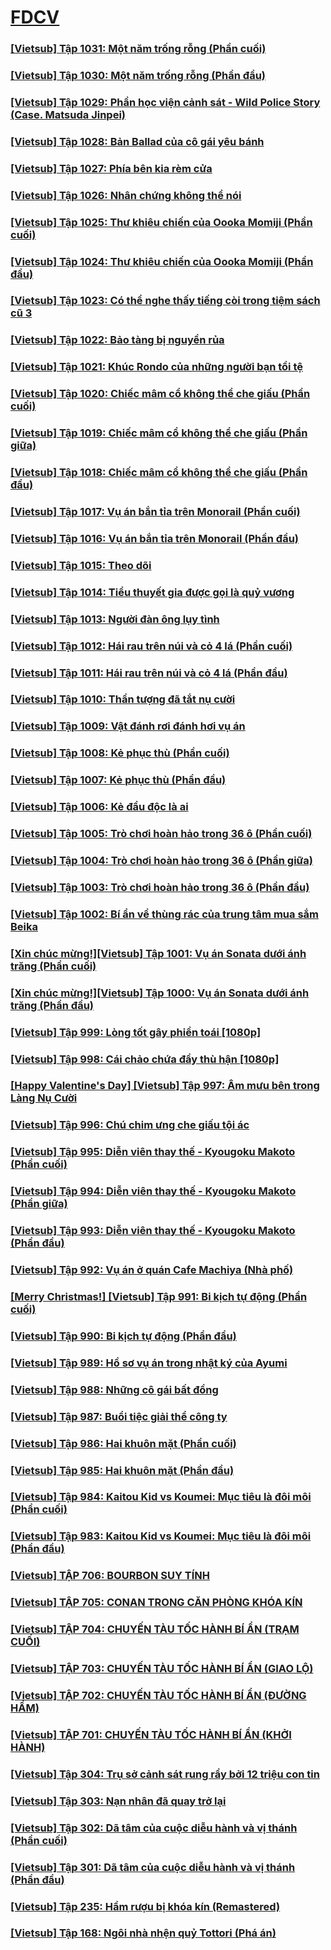 # [FDCV](https://admin1509.github.io/fdcvteam.blogspot.com/)

### [[Vietsub] Tập 1031: Một năm trống rỗng (Phần cuối)](https://admin1509.github.io/embed/fdcv.xyz/getvid/lotus/embed.php/VktxeEszYlJlLzBqYjl6VzhRLzNVTEVFdmtwcFVOYzczeUlBUDdXK2NxclBZa2RMQlFKa1FhejBwY0pTL3ZPaA/)
### [[Vietsub] Tập 1030: Một năm trống rỗng (Phần đầu)](https://admin1509.github.io/fdcvteam.blogspot.com/fdcv.xyz/watch-ep/177/)
### [[Vietsub] Tập 1029: Phần học viện cảnh sát - Wild Police Story (Case. Matsuda Jinpei)](https://admin1509.github.io/fdcvteam.blogspot.com/fdcv.xyz/view/151/)
### [[Vietsub] Tập 1028: Bản Ballad của cô gái yêu bánh](https://admin1509.github.io/fdcvteam.blogspot.com/2021/11/vietsub-tap-1028-ban-ballad-cua-co-gai.html/)
### [[Vietsub] Tập 1027: Phía bên kia rèm cửa](https://admin1509.github.io/fdcvteam.blogspot.com/2021/11/vietsub-tap-1027-phia-ben-kia-rem-cua.html/)
### [[Vietsub] Tập 1026: Nhân chứng không thể nói](https://admin1509.github.io/fdcvteam.blogspot.com/2021/11/vietsub-tap-1026-nhan-chung-khong-noi.html/)
### [[Vietsub] Tập 1025: Thư khiêu chiến của Oooka Momiji (Phần cuối)](https://admin1509.github.io/fdcvteam.blogspot.com/2021/11/vietsub-tap-1025-thu-khieu-chien-cua.html/)
### [[Vietsub] Tập 1024: Thư khiêu chiến của Oooka Momiji (Phần đầu)](https://admin1509.github.io/fdcvteam.blogspot.com/2021/11/vietsub-tap-1024-thu-khieu-chien-cua.html/)
### [[Vietsub] Tập 1023: Có thể nghe thấy tiếng còi trong tiệm sách cũ 3](https://admin1509.github.io/fdcvteam.blogspot.com/2021/10/vietsub-tap-1023-co-nghe-thay-tieng-coi.html/)
### [[Vietsub] Tập 1022: Bảo tàng bị nguyền rủa](https://admin1509.github.io/fdcvteam.blogspot.com/2021/10/vietsub-tap-1022-bao-tang-bi-nguyen-rua.html/)
### [[Vietsub] Tập 1021: Khúc Rondo của những người bạn tồi tệ](https://admin1509.github.io/fdcvteam.blogspot.com/2021/10/vietsub-tap-1021-khuc-rondo-cua-nhung.html/)
### [[Vietsub] Tập 1020: Chiếc mâm cổ không thể che giấu (Phần cuối)](https://admin1509.github.io/fdcvteam.blogspot.com/2021/09/vietsub-tap-1020-chiec-mam-co-khong-che.html/)
### [[Vietsub] Tập 1019: Chiếc mâm cổ không thể che giấu (Phần giữa)](https://admin1509.github.io/fdcvteam.blogspot.com/2021/09/vietsub-tap-1019-chiec-mam-co-khong-che.html/)
### [[Vietsub] Tập 1018: Chiếc mâm cổ không thể che giấu (Phần đầu)](https://admin1509.github.io/fdcvteam.blogspot.com/2021/09/vietsub-tap-1018-chiec-mam-co-khong-che.html/)
### [[Vietsub] Tập 1017: Vụ án bắn tỉa trên Monorail (Phần cuối)](https://admin1509.github.io/fdcvteam.blogspot.com/2021/09/vietsub-tap-1017-vu-ban-tia-tren.html/)
### [[Vietsub] Tập 1016: Vụ án bắn tỉa trên Monorail (Phần đầu)](https://admin1509.github.io/fdcvteam.blogspot.com/2021/08/vietsub-tap-1016-vu-ban-tia-tren.html/)
### [[Vietsub] Tập 1015: Theo dõi](https://admin1509.github.io/fdcvteam.blogspot.com/2021/08/vietsub-tap-1015-theo-doi.html/)
### [[Vietsub] Tập 1014: Tiểu thuyết gia được gọi là quỷ vương](https://admin1509.github.io/fdcvteam.blogspot.com/2021/08/vietsub-tap-1014-tieu-thuyet-gia-uoc.html/)
### [[Vietsub] Tập 1013: Người đàn ông lụy tình](https://admin1509.github.io/fdcvteam.blogspot.com/2021/07/vietsub-tap-1013-nguoi-ong-luy-tinh.html/)
### [[Vietsub] Tập 1012: Hái rau trên núi và cỏ 4 lá (Phần cuối)](https://admin1509.github.io/fdcvteam.blogspot.com/2021/07/vietsub-tap-1012-hai-rau-tren-nui-va-co.html/)
### [[Vietsub] Tập 1011: Hái rau trên núi và cỏ 4 lá (Phần đầu)](https://admin1509.github.io/fdcvteam.blogspot.com/2021/07/vietsub-tap-1011-hai-rau-tren-nui-va-co.html/)
### [[Vietsub] Tập 1010: Thần tượng đã tắt nụ cười](https://admin1509.github.io/fdcvteam.blogspot.com/2021/06/vietsub-tap-1010-than-tuong-tat-nu-cuoi.html/)
### [[Vietsub] Tập 1009: Vật đánh rơi đánh hơi vụ án](https://admin1509.github.io/fdcvteam.blogspot.com/2021/06/vietsub-tap-1009-vat-anh-roi-anh-hoi-vu.html/)
### [[Vietsub] Tập 1008: Kẻ phục thù (Phần cuối)](https://admin1509.github.io/fdcvteam.blogspot.com/2021/06/vietsub-tap-1008-ke-phuc-thu-phan-cuoi.html/)
### [[Vietsub] Tập 1007: Kẻ phục thù (Phần đầu)](https://admin1509.github.io/fdcvteam.blogspot.com/2021/06/vietsub-tap-1007-ke-phuc-thu.html/)
### [[Vietsub] Tập 1006: Kẻ đầu độc là ai](https://admin1509.github.io/fdcvteam.blogspot.com/2021/05/vietsub-tap-1006-ke-au-oc-la-ai.html/)
### [[Vietsub] Tập 1005: Trò chơi hoàn hảo trong 36 ô (Phần cuối)](https://admin1509.github.io/fdcvteam.blogspot.com/2021/05/vietsub-tap-1005-tro-choi-hoan-hao.html/)
### [[Vietsub] Tập 1004: Trò chơi hoàn hảo trong 36 ô (Phần giữa)](https://admin1509.github.io/fdcvteam.blogspot.com/2021/05/vietsub-tap-1004-tro-choi-hoan-hao.html/)
### [[Vietsub] Tập 1003: Trò chơi hoàn hảo trong 36 ô (Phần đầu)](https://admin1509.github.io/fdcvteam.blogspot.com/2021/05/vietsub-tap-1003-tro-choi-hoan-hao.html/)
### [[Vietsub] Tập 1002: Bí ẩn về thùng rác của trung tâm mua sắm Beika](https://admin1509.github.io/fdcvteam.blogspot.com/2021/05/vietsub-tap-1002-bi-ve-thung-rac-cua.html/)
### [[Xin chúc mừng!][Vietsub] Tập 1001: Vụ án Sonata dưới ánh trăng (Phần cuối)](https://admin1509.github.io/fdcvteam.blogspot.com/2021/03/xin-chuc-mungvietsub-tap-1001-vu-sonata.html/)
### [[Xin chúc mừng!][Vietsub] Tập 1000: Vụ án Sonata dưới ánh trăng (Phần đầu)](https://admin1509.github.io/fdcvteam.blogspot.com/2021/03/xin-chuc-mungvietsub-tap-1000-vu-sonata.html/)
### [[Vietsub] Tập 999: Lòng tốt gây phiền toái [1080p]](https://admin1509.github.io/fdcvteam.blogspot.com/2021/02/vietsub-tap-999-long-tot-gay-phien-toai.html/)
### [[Vietsub] Tập 998: Cái chảo chứa đầy thù hận [1080p]](https://admin1509.github.io/fdcvteam.blogspot.com/2021/02/vietsub-tap-998-cai-chao-chua-ay-thu.html/)
### [[Happy Valentine's Day] [Vietsub] Tập 997: Âm mưu bên trong Làng Nụ Cười](https://admin1509.github.io/fdcvteam.blogspot.com/2021/02/happy-valentines-day-vietsub-tap-997-am.html/)
### [[Vietsub] Tập 996: Chú chim ưng che giấu tội ác](https://admin1509.github.io/fdcvteam.blogspot.com/2021/01/vietsub-tap-996-chu-chim-ung-che-giau.html/)
### [[Vietsub] Tập 995: Diễn viên thay thế - Kyougoku Makoto (Phần cuối)](https://admin1509.github.io/fdcvteam.blogspot.com/2021/01/vietsub-tap-995-dien-vien-thay-kyougoku.html)
### [[Vietsub] Tập 994: Diễn viên thay thế - Kyougoku Makoto (Phần giữa)](https://admin1509.github.io/fdcvteam.blogspot.com/2021/01/vietsub-tap-994-dien-vien-thay-kyougoku.html)
### [[Vietsub] Tập 993: Diễn viên thay thế - Kyougoku Makoto (Phần đầu)](https://admin1509.github.io/fdcvteam.blogspot.com/2021/01/vietsub-tap-993-dien-vien-thay-kyougoku.html)
### [[Vietsub] Tập 992: Vụ án ở quán Cafe Machiya (Nhà phố)](https://admin1509.github.io/fdcvteam.blogspot.com/2020/12/vietsub-tap-992-vu-o-quan-cafe-machiya.html)
### [[Merry Christmas!] [Vietsub] Tập 991: Bi kịch tự động (Phần cuối)](https://admin1509.github.io/fdcvteam.blogspot.com/2020/12/vietsub-tap-991-bi-kich-tu-ong-phan.html)
### [[Vietsub] Tập 990: Bi kịch tự động (Phần đầu)](https://admin1509.github.io/fdcvteam.blogspot.com/2020/12/vietsub-tap-990-bi-kich-tu-ong-1080p.html)
### [[Vietsub] Tập 989: Hồ sơ vụ án trong nhật ký của Ayumi](https://admin1509.github.io/fdcvteam.blogspot.com/2020/12/vietsub-tap-989-ho-so-vu-trong-nhat-ky.html)
### [[Vietsub] Tập 988: Những cô gái bất đồng](https://admin1509.github.io/fdcvteam.blogspot.com/2020/11/vietsub-tap-988-nhung-co-gai-bat-ong.html)
### [[Vietsub] Tập 987: Buổi tiệc giải thể công ty](https://admin1509.github.io/fdcvteam.blogspot.com/2020/11/vietsub-tap-987-buoi-tiec-giai-cong-ty.html)
### [[Vietsub] Tập 986: Hai khuôn mặt (Phần cuối)](https://admin1509.github.io/fdcvteam.blogspot.com/2020/11/vietsub-tap-986-hai-khuon-mat-phan-cuoi.html)
### [[Vietsub] Tập 985: Hai khuôn mặt (Phần đầu)](https://admin1509.github.io/fdcvteam.blogspot.com/2020/10/vietsub-tap-985-hai-khuon-mat-phan-au.html)
### [[Vietsub] Tập 984: Kaitou Kid vs Koumei: Mục tiêu là đôi môi (Phần cuối)](https://admin1509.github.io/fdcvteam.blogspot.com/fdcv.xyz/view/145)
### [[Vietsub] Tập 983: Kaitou Kid vs Koumei: Mục tiêu là đôi môi (Phần đầu)](https://admin1509.github.io/fdcvteam.blogspot.com/fdcv.xyz/view/146)
### [[Vietsub] TẬP 706: BOURBON SUY TÍNH](https://admin1509.github.io/fdcvteam.blogspot.com/conan-ep-706)
### [[Vietsub] TẬP 705: CONAN TRONG CĂN PHÒNG KHÓA KÍN](https://admin1509.github.io/fdcvteam.blogspot.com/conan-ep-705)
### [[Vietsub] TẬP 704: CHUYẾN TÀU TỐC HÀNH BÍ ẨN (TRẠM CUỐI)](https://admin1509.github.io/fdcvteam.blogspot.com/conan-ep-704)
### [[Vietsub] TẬP 703: CHUYẾN TÀU TỐC HÀNH BÍ ẨN (GIAO LỘ)](https://admin1509.github.io/fdcvteam.blogspot.com/conan-ep-703)
### [[Vietsub] TẬP 702: CHUYẾN TÀU TỐC HÀNH BÍ ẨN (ĐƯỜNG HẦM)](https://admin1509.github.io/fdcvteam.blogspot.com/conan-ep-702)
### [[Vietsub] TẬP 701: CHUYẾN TÀU TỐC HÀNH BÍ ẨN (KHỞI HÀNH)](https://admin1509.github.io/fdcvteam.blogspot.com/conan-ep-701)
### [[Vietsub] Tập 304: Trụ sở cảnh sát rung rẩy bởi 12 triệu con tin](https://admin1509.github.io/fdcvteam.blogspot.com/conan-ep-304/)
### [[Vietsub] Tập 303: Nạn nhân đã quay trở lại](https://admin1509.github.io/fdcvteam.blogspot.com/conan-ep-303/)
### [[Vietsub] Tập 302: Dã tâm của cuộc diễu hành và vị thánh (Phần cuối)](https://admin1509.github.io/fdcvteam.blogspot.com/conan-ep-302/)
### [[Vietsub] Tập 301: Dã tâm của cuộc diễu hành và vị thánh (Phần đầu)](https://admin1509.github.io/fdcvteam.blogspot.com/conan-ep-301/)
### [[Vietsub] Tập 235: Hầm rượu bị khóa kín (Remastered)](https://admin1509.github.io/fdcvteam.blogspot.com/conan-ep-235/)
### [[Vietsub] Tập 168: Ngôi nhà nhện quỷ Tottori (Phá án)](https://admin1509.github.io/fdcvteam.blogspot.com/conan-ep-168/)
